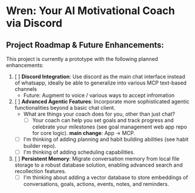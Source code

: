 # Wren: Your AI Motivational Coach via Discord
## Project Roadmap & Future Enhancements:

This project is currently a prototype with the following planned enhancements:

<!-- 1.  [ ]**WhatsApp Integration**: Transition from basic SMS support to full WhatsApp messaging capabilities.
    1.  Implementing whatsapp with twilio seems like a hassle. I'm going to find some alternatives for whatsapp bots.
    2.  It seems like Meta developers may be a way to go. 
 -->

1. [ ] **Discord Integration**: Use discord as the main chat interface instead of whatsapp, ideally be able to generalize into various MCP text-based channels 
   - Future: Augment to voice / various ways to accept infromation
2.  [ ] **Advanced Agentic Features**: Incorporate more sophisticated agentic functionalities beyond a basic chat client.
    -  What are things your coach does for you, other than just chat? 
        - [ ] Your coach can help you set goals and track progress and celebrate your milestones (see goal management web app repo for core logic). **main change**: App -> MCP.
    - [ ]  I'm thinking of adding planning and habit building abilities (see habit builder repo).
    - [ ] I'm thinking of adding scheduling capabilities.
3.  [ ] **Persistent Memory**: Migrate conversation memory from local file storage to a robust database solution, enabling advanced search and recollection features.
    - [ ] I'm thinking about adding a vector database to store embeddings of conversations, goals, actions, events, notes, and reminders.
